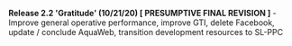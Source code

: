 <b>Release 2.2 'Gratitude' (10/21/20) [ PRESUMPTIVE FINAL REVISION ]</b> - Improve general operative performance, improve GTI, delete Facebook, update / conclude AquaWeb, transition development resources to SL-PPC
